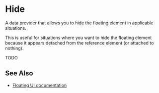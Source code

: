 # Hide

A data provider that allows you to hide the floating element in applicable situations.

This is useful for situations where you want to hide the floating element because it appears detached from the reference element (or attached to nothing).

TODO

## See Also

-   [Floating UI documentation](https://floating-ui.com/docs/hide)
